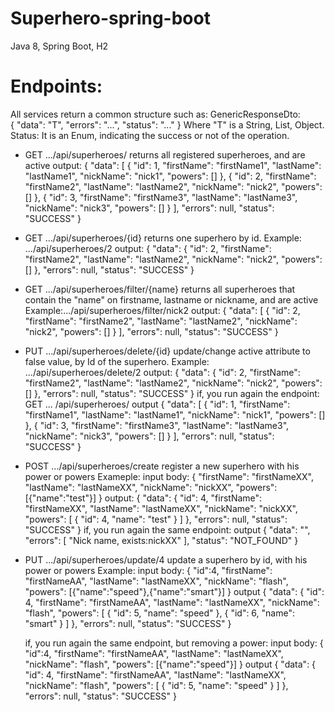 # Superhero-spring-boot
 Java 8, Spring Boot, H2
 
# Endpoints:
  All services return a common structure such as: GenericResponseDto<T>:  
  	{
    	"data": "T",
	    "errors": "...",
	    "status": "..."
	}
	Where "T" is a String, List, Object.
    Status: It is an Enum, indicating the success or not of the operation.
    
    
- GET .../api/superheroes/
	returns all registered superheroes, and are active
		output:
		{
		    "data": [
		        {
		            "id": 1,
		            "firstName": "firstName1",
		            "lastName": "lastName1",
		            "nickName": "nick1",
		            "powers": []
		        },
		        {
		            "id": 2,
		            "firstName": "firstName2",
		            "lastName": "lastName2",
		            "nickName": "nick2",
		            "powers": []
		        },
		        {
		            "id": 3,
		            "firstName": "firstName3",
		            "lastName": "lastName3",
		            "nickName": "nick3",
		            "powers": []
		        }
		    ],
		    "errors": null,
		    "status": "SUCCESS"
		}

- GET .../api/superheroes/{id}
	returns one superhero by id.
	Example: .../api/superheroes/2
		output:
		{
		    "data": {
		        "id": 2,
		        "firstName": "firstName2",
		        "lastName": "lastName2",
		        "nickName": "nick2",
		        "powers": []
		    },
		    "errors": null,
		    "status": "SUCCESS"
		}

- GET .../api/superheroes/filter/{name}
	returns all superheroes that contain the "name" on firstname, lastname or nickname, and are active
	Example:.../api/superheroes/filter/nick2
	output:
	{
	    "data": [
	        {
	            "id": 2,
	            "firstName": "firstName2",
	            "lastName": "lastName2",
	            "nickName": "nick2",
	            "powers": []
	        }
	    ],
	    "errors": null,
	    "status": "SUCCESS"
	}

- PUT .../api/superheroes/delete/{id}
	update/change active attribute to false value, by Id of the superhero.
	Example: .../api/superheroes/delete/2
	output:
	{
	    "data": {
	        "id": 2,
	        "firstName": "firstName2",
	        "lastName": "lastName2",
	        "nickName": "nick2",
	        "powers": []
	    },
	    "errors": null,
	    "status": "SUCCESS"
	}
	if, you run again the endpoint: GET ... /api/superheroes/
	output
	{
	    "data": [
	        {
	            "id": 1,
	            "firstName": "firstName1",
	            "lastName": "lastName1",
	            "nickName": "nick1",
	            "powers": []
	        },
	        {
	            "id": 3,
	            "firstName": "firstName3",
	            "lastName": "lastName3",
	            "nickName": "nick3",
	            "powers": []
	        }
	    ],
	    "errors": null,
	    "status": "SUCCESS"
	}

- POST .../api/superheroes/create
	register a new superhero with his power or powers
	Exameple:
	input body:
	 {
	            "firstName": "firstNameXX",
	            "lastName": "lastNameXX",
	            "nickName": "nickXX",
	            "powers": [{"name":"test"}]
	 } 
	output:
	{
	    "data": {
	        "id": 4,
	        "firstName": "firstNameXX",
	        "lastName": "lastNameXX",
	        "nickName": "nickXX",
	        "powers": [
	            {
	                "id": 4,
	                "name": "test"
	            }
	        ]
	    },
	    "errors": null,
	    "status": "SUCCESS"
	}
	if, you run again the same endpoint:
	output
	{
	    "data": "",
	    "errors": [
	        "Nick name, exists:nickXX"
	    ],
	    "status": "NOT_FOUND"
	}

- PUT .../api/superheroes/update/4
	update a superhero by id, with his power or powers
	Example:
	input body:
	{
	            "id":4,
	            "firstName": "firstNameAA",
	            "lastName": "lastNameXX",
	            "nickName": "flash",
	            "powers": [{"name":"speed"},{"name":"smart"}]
	}
	output
	{
	    "data": {
	        "id": 4,
	        "firstName": "firstNameAA",
	        "lastName": "lastNameXX",
	        "nickName": "flash",
	        "powers": [
	            {
	                "id": 5,
	                "name": "speed"
	            },
	            {
	                "id": 6,
	                "name": "smart"
	            }
	        ]
	    },
	    "errors": null,
	    "status": "SUCCESS"
	}
	
	if, you run again the same endpoint, but removing a power:
	input body:
	{
	            "id":4,
	            "firstName": "firstNameAA",
	            "lastName": "lastNameXX",
	            "nickName": "flash",
	            "powers": [{"name":"speed"}]
	}
	output
	{
	    "data": {
	        "id": 4,
	        "firstName": "firstNameAA",
	        "lastName": "lastNameXX",
	        "nickName": "flash",
	        "powers": [
	            {
	                "id": 5,
	                "name": "speed"
	            }
	        ]
	    },
	    "errors": null,
	    "status": "SUCCESS"
	}
